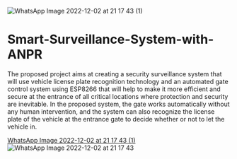 ![WhatsApp Image 2022-12-02 at 21 17 43 (1)](https://user-images.githubusercontent.com/97104311/205430721-33ead862-d0d2-420b-b10c-3e7ba8e32349.jpeg)

# Smart-Surveillance-System-with-ANPR

The proposed project aims at creating a security surveillance system that will use vehicle license plate recognition technology and an automated gate control system 
using ESP8266 that will help to make it more efficient and secure at the entrance of all critical locations where protection and security are inevitable. 
In the proposed system, the gate works automatically without any human intervention, and the system can also recognize the license plate of the vehicle at the 
entrance gate to decide whether or not to let the vehicle in.

[WhatsApp Image 2022-12-02 at 21 17 43 (1)](https://user-images.githubusercontent.com/97104311/205430721-33ead862-d0d2-420b-b10c-3e7ba8e32349.jpeg)
![WhatsApp Image 2022-12-02 at 21 17 43](https://user-images.githubusercontent.com/97104311/205428402-daf88cb8-b1fa-4de7-bd00-12dbca81eaf4.jpeg)

